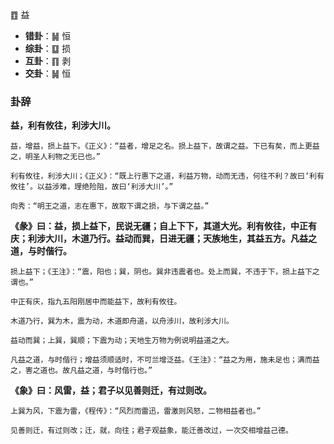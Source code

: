 ䷩ 益 

+ **错卦**：䷟ 恒
+ **综卦**：䷨ 损
+ **互卦**：䷖ 剥
+ **交卦**：䷟ 恒

### 卦辞

**益，利有攸往，利涉大川。**

```
益，增益，损上益下。《正义》：“益者，增足之名。损上益下，故谓之益。下已有矣，而上更益之，明圣人利物之无已也。”

利有攸往，利涉大川；《正义》：“既上行惠下之道，利益万物，动而无违，何往不利？故曰‘利有攸往’。以益涉难，理绝险阻，故曰‘利涉大川’。”

向秀：“明王之道，志在惠下，故取下谓之损，与下谓之益。”
```


**《彖》曰：益，损上益下，民说无疆；自上下下，其道大光。利有攸往，中正有庆；利涉大川，木道乃行。益动而巽，日进无疆；天族地生，其益五方。凡益之道，与时偕行。**

```
损上益下；《王注》：“震，阳也；巽，阴也。巽非违震者也。处上而巽，不违于下，损上益下之谓也。”

中正有庆，指九五阳刚居中而能益下，故利有攸往。

木道乃行，巽为木，震为动，木道即舟道，以舟涉川，故利涉大川。

益动而巽；上巽，巽顺；下震为动；天地生万物为例说明益道之大。

凡益之道，与时偕行；增益须顺适时，不可兰增泛益。《王注》：“益之为用，施未足也；满而益之，害之道也。故凡益之道，与时偕行也。”
```

**《象》曰：风雷，益；君子以见善则迁，有过则改。**

```
上巽为风，下震为雷，《程传》：“风烈而雷迅，雷激则风怒，二物相益者也。”

见善则迁，有过则改；迁，就，向往；君子观益象，能迁善改过，一次交相增益己德。
```
